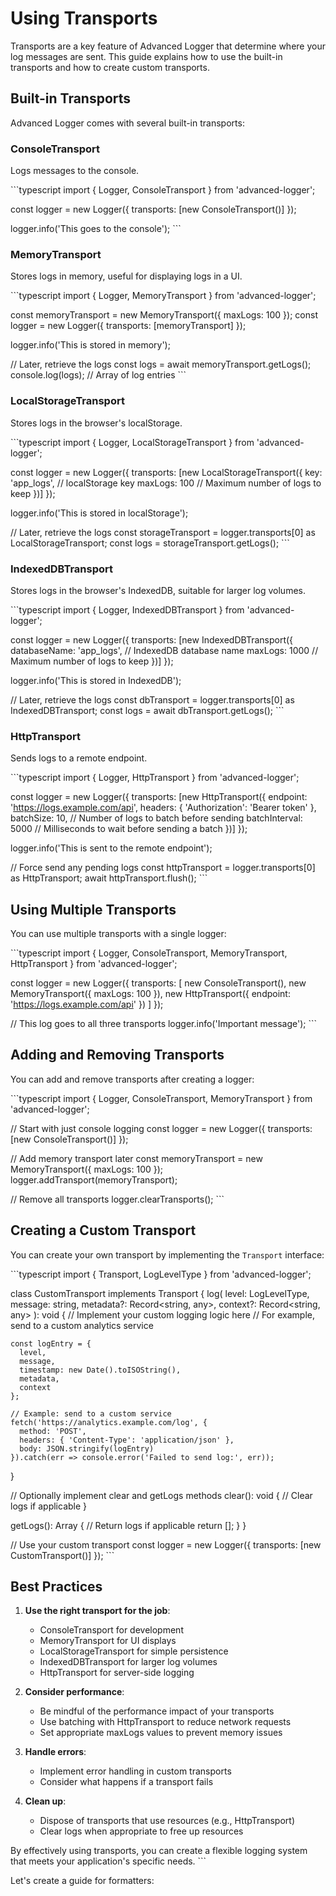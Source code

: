 # Using Transports

Transports are a key feature of Advanced Logger that determine where your log messages are sent. This guide explains how to use the built-in transports and how to create custom transports.

## Built-in Transports

Advanced Logger comes with several built-in transports:

### ConsoleTransport

Logs messages to the console.

\`\`\`typescript
import { Logger, ConsoleTransport } from 'advanced-logger';

const logger = new Logger({
transports: [new ConsoleTransport()]
});

logger.info('This goes to the console');
\`\`\`

### MemoryTransport

Stores logs in memory, useful for displaying logs in a UI.

\`\`\`typescript
import { Logger, MemoryTransport } from 'advanced-logger';

const memoryTransport = new MemoryTransport({ maxLogs: 100 });
const logger = new Logger({
transports: [memoryTransport]
});

logger.info('This is stored in memory');

// Later, retrieve the logs
const logs = await memoryTransport.getLogs();
console.log(logs); // Array of log entries
\`\`\`

### LocalStorageTransport

Stores logs in the browser's localStorage.

\`\`\`typescript
import { Logger, LocalStorageTransport } from 'advanced-logger';

const logger = new Logger({
transports: [new LocalStorageTransport({
key: 'app_logs', // localStorage key
maxLogs: 100 // Maximum number of logs to keep
})]
});

logger.info('This is stored in localStorage');

// Later, retrieve the logs
const storageTransport = logger.transports[0] as LocalStorageTransport;
const logs = storageTransport.getLogs();
\`\`\`

### IndexedDBTransport

Stores logs in the browser's IndexedDB, suitable for larger log volumes.

\`\`\`typescript
import { Logger, IndexedDBTransport } from 'advanced-logger';

const logger = new Logger({
transports: [new IndexedDBTransport({
databaseName: 'app_logs', // IndexedDB database name
maxLogs: 1000 // Maximum number of logs to keep
})]
});

logger.info('This is stored in IndexedDB');

// Later, retrieve the logs
const dbTransport = logger.transports[0] as IndexedDBTransport;
const logs = await dbTransport.getLogs();
\`\`\`

### HttpTransport

Sends logs to a remote endpoint.

\`\`\`typescript
import { Logger, HttpTransport } from 'advanced-logger';

const logger = new Logger({
transports: [new HttpTransport({
endpoint: 'https://logs.example.com/api',
headers: { 'Authorization': 'Bearer token' },
batchSize: 10, // Number of logs to batch before sending
batchInterval: 5000 // Milliseconds to wait before sending a batch
})]
});

logger.info('This is sent to the remote endpoint');

// Force send any pending logs
const httpTransport = logger.transports[0] as HttpTransport;
await httpTransport.flush();
\`\`\`

## Using Multiple Transports

You can use multiple transports with a single logger:

\`\`\`typescript
import {
Logger,
ConsoleTransport,
MemoryTransport,
HttpTransport
} from 'advanced-logger';

const logger = new Logger({
transports: [
new ConsoleTransport(),
new MemoryTransport({ maxLogs: 100 }),
new HttpTransport({ endpoint: 'https://logs.example.com/api' })
]
});

// This log goes to all three transports
logger.info('Important message');
\`\`\`

## Adding and Removing Transports

You can add and remove transports after creating a logger:

\`\`\`typescript
import { Logger, ConsoleTransport, MemoryTransport } from 'advanced-logger';

// Start with just console logging
const logger = new Logger({
transports: [new ConsoleTransport()]
});

// Add memory transport later
const memoryTransport = new MemoryTransport({ maxLogs: 100 });
logger.addTransport(memoryTransport);

// Remove all transports
logger.clearTransports();
\`\`\`

## Creating a Custom Transport

You can create your own transport by implementing the `Transport` interface:

\`\`\`typescript
import { Transport, LogLevelType } from 'advanced-logger';

class CustomTransport implements Transport {
log(
level: LogLevelType,
message: string,
metadata?: Record<string, any>,
context?: Record<string, any>
): void {
// Implement your custom logging logic here
// For example, send to a custom analytics service

    const logEntry = {
      level,
      message,
      timestamp: new Date().toISOString(),
      metadata,
      context
    };

    // Example: send to a custom service
    fetch('https://analytics.example.com/log', {
      method: 'POST',
      headers: { 'Content-Type': 'application/json' },
      body: JSON.stringify(logEntry)
    }).catch(err => console.error('Failed to send log:', err));

}

// Optionally implement clear and getLogs methods
clear(): void {
// Clear logs if applicable
}

getLogs(): Array<any> {
// Return logs if applicable
return [];
}
}

// Use your custom transport
const logger = new Logger({
transports: [new CustomTransport()]
});
\`\`\`

## Best Practices

1. **Use the right transport for the job**:

   - ConsoleTransport for development
   - MemoryTransport for UI displays
   - LocalStorageTransport for simple persistence
   - IndexedDBTransport for larger log volumes
   - HttpTransport for server-side logging

2. **Consider performance**:

   - Be mindful of the performance impact of your transports
   - Use batching with HttpTransport to reduce network requests
   - Set appropriate maxLogs values to prevent memory issues

3. **Handle errors**:

   - Implement error handling in custom transports
   - Consider what happens if a transport fails

4. **Clean up**:
   - Dispose of transports that use resources (e.g., HttpTransport)
   - Clear logs when appropriate to free up resources

By effectively using transports, you can create a flexible logging system that meets your application's specific needs.
\`\`\`

Let's create a guide for formatters:
